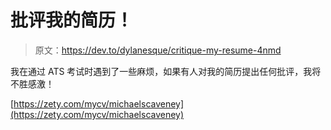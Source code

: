 # 批评我的简历！

> 原文：<https://dev.to/dylanesque/critique-my-resume-4nmd>

我在通过 ATS 考试时遇到了一些麻烦，如果有人对我的简历提出任何批评，我将不胜感激！

[https://zety.com/mycv/michaelscaveney](https://zety.com/mycv/michaelscaveney)